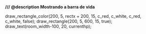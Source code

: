 **/// @description Mostrando a barra de vida**

draw_rectangle_color(200, 5, rectx + 200, 15, c_red, c_white, c_red, c_white, false); 
draw_rectangle(200, 5, 600, 15, true);
draw_text(room_width-100, 20, currenthp);